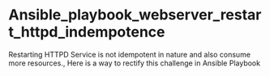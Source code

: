 # Ansible_playbook_webserver_restart_httpd_indempotence
Restarting HTTPD Service is not idempotent in nature and also consume more resources., Here is a way to rectify this challenge in Ansible Playbook
